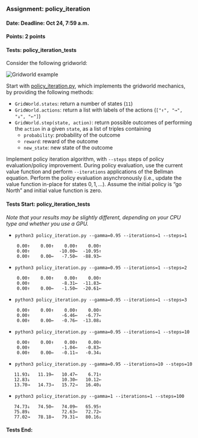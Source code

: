 ### Assignment: policy_iteration
#### Date: Deadline: Oct 24, 7:59 a.m.
#### Points: 2 points
#### Tests: policy_iteration_tests

Consider the following gridworld:

![Gridworld example](//ufal.mff.cuni.cz/~straka/courses/npfl122/2223/tasks/figures/policy_iteration.svgz)

Start with [policy_iteration.py](https://github.com/ufal/npfl122/tree/master/labs/02/policy_iteration.py),
which implements the gridworld mechanics, by providing the following methods:
- `GridWorld.states`: return a number of states (`11`)
- `GridWorld.actions`: return a list with labels of the actions (`["↑", "→", "↓", "←"]`)
- `GridWorld.step(state, action)`: return possible outcomes of performing the
  `action` in a given `state`, as a list of triples containing
  - `probability`: probability of the outcome
  - `reward`: reward of the outcome
  - `new_state`: new state of the outcome

Implement policy iteration algorithm, with `--steps` steps of policy
evaluation/policy improvement. During policy evaluation, use the current value
function and perform `--iterations` applications of the Bellman equation.
Perform the policy evaluation asynchronously (i.e., update the value function
in-place for states $0, 1, …$). Assume the initial policy is “go North” and
initial value function is zero.

#### Tests Start: policy_iteration_tests
_Note that your results may be slightly different, depending on your CPU type and whether you use a GPU._
- `python3 policy_iteration.py --gamma=0.95 --iterations=1 --steps=1`
```
    0.00↑    0.00↑    0.00↑    0.00↑
    0.00↑           -10.00←  -10.95↑
    0.00↑    0.00←   -7.50←  -88.93←
```
- `python3 policy_iteration.py --gamma=0.95 --iterations=1 --steps=2`
```
    0.00↑    0.00↑    0.00↑    0.00↑
    0.00↑            -8.31←  -11.83←
    0.00↑    0.00←   -1.50←  -20.61←
```
- `python3 policy_iteration.py --gamma=0.95 --iterations=1 --steps=3`
```
    0.00↑    0.00↑    0.00↑    0.00↑
    0.00↑            -6.46←   -6.77←
    0.00↑    0.00←   -0.76←  -13.08↓
```
- `python3 policy_iteration.py --gamma=0.95 --iterations=1 --steps=10`
```
    0.00↑    0.00↑    0.00↑    0.00↑
    0.00↑            -1.04←   -0.83←
    0.00↑    0.00←   -0.11→   -0.34↓
```
- `python3 policy_iteration.py --gamma=0.95 --iterations=10 --steps=10`
```
   11.93↓   11.19←   10.47←    6.71↑
   12.83↓            10.30←   10.12←
   13.70→   14.73→   15.72→   16.40↓
```
- `python3 policy_iteration.py --gamma=1 --iterations=1 --steps=100`
```
   74.73↓   74.50←   74.09←   65.95↑
   75.89↓            72.63←   72.72←
   77.02→   78.18→   79.31→   80.16↓
```
#### Tests End:

